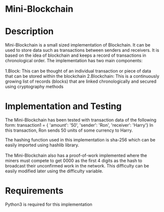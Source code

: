 # Mini-Blockchain

# Description

Mini-Blockchain is a small sized implementation of Blockchain. It can be used to store data such as transactions between senders and receivers. 
It is based on the idea of blockchain and keeps a record of transactions in chronological order.
The implementation has two main components:
<br></br>1.Block: This can be thought of an individual transaction or piece of data that can be stored within the blockchain
2.Blockchain: This is a continuously growing list of records (blocks) that are linked chronologically and secured using cryptography methods

# Implementation and Testing

The Mini-Blockchain has been tested with transaction data of the following form:
transaction1 = {
  'amount': '50',
  'sender': 'Ron',
  'receiver': 'Harry'}
In this transaction, Ron sends 50 units of some currency to Harry.

The hashing function used in this implementation is sha-256 which can be easily imported using hashlib library.
<br></br>The Mini-Blockchain also has a proof-of-work implemented where the miners must compete to get 0000 as the first 4 digits as the hash to broadcast 
their unconfirmed work in the network. This difficulty can be easily modified later using the difficulty variable.

# Requirements

Python3 is required for this implementation
